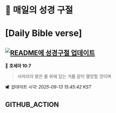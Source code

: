 # 🙏 매일의 성경 구절
# [Daily Bible verse]
## [![README에 성경구절 업데이트](https://github.com/DONGSUKA/first_test/actions/workflows/update-readme-bible.yml/badge.svg)](https://github.com/DONGSUKA/first_test/actions/workflows/update-readme-bible.yml)
<!-- START_BIBLE_VERSE -->
📖 **호세아 10:7**
> 사마리아 왕은 물 위에 있는 거품 같이 멸망할 것이며

🕊️ _업데이트 시각: 2025-09-13 15:45:42 KST_
  <!-- END_BIBLE_VERSE -->
## GITHUB_ACTION
